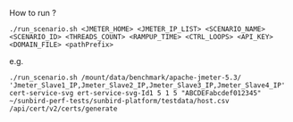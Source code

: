 How to run ?

```./run_scenario.sh <JMETER_HOME> <JMETER_IP_LIST> <SCENARIO_NAME> <SCENARIO_ID> <THREADS_COUNT> <RAMPUP_TIME> <CTRL_LOOPS> <API_KEY> <DOMAIN_FILE> <pathPrefix>```

e.g.

```./run_scenario.sh /mount/data/benchmark/apache-jmeter-5.3/ 'Jmeter_Slave1_IP,Jmeter_Slave2_IP,Jmeter_Slave3_IP,Jmeter_Slave4_IP' cert-service-svg ert-service-svg-Id1 5 1 5 "ABCDEFabcdef012345" ~/sunbird-perf-tests/sunbird-platform/testdata/host.csv /api/cert/v2/certs/generate```
